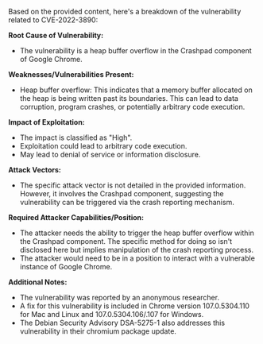 Based on the provided content, here's a breakdown of the vulnerability related to CVE-2022-3890:

**Root Cause of Vulnerability:**
*   The vulnerability is a heap buffer overflow in the Crashpad component of Google Chrome.

**Weaknesses/Vulnerabilities Present:**
*   Heap buffer overflow: This indicates that a memory buffer allocated on the heap is being written past its boundaries. This can lead to data corruption, program crashes, or potentially arbitrary code execution.

**Impact of Exploitation:**
*   The impact is classified as "High".
*   Exploitation could lead to arbitrary code execution.
*   May lead to denial of service or information disclosure.

**Attack Vectors:**
*   The specific attack vector is not detailed in the provided information. However, it involves the Crashpad component, suggesting the vulnerability can be triggered via the crash reporting mechanism.

**Required Attacker Capabilities/Position:**
*   The attacker needs the ability to trigger the heap buffer overflow within the Crashpad component. The specific method for doing so isn't disclosed here but implies manipulation of the crash reporting process.
*   The attacker would need to be in a position to interact with a vulnerable instance of Google Chrome.

**Additional Notes:**
*   The vulnerability was reported by an anonymous researcher.
*   A fix for this vulnerability is included in Chrome version 107.0.5304.110 for Mac and Linux and 107.0.5304.106/.107 for Windows.
*   The Debian Security Advisory DSA-5275-1 also addresses this vulnerability in their chromium package update.